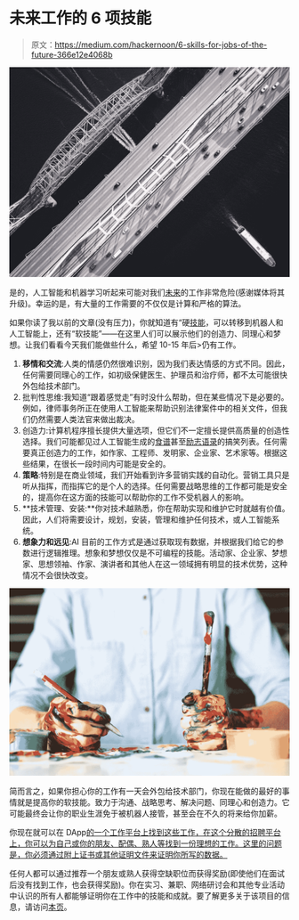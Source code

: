 # 未来工作的 6 项技能

> 原文：<https://medium.com/hackernoon/6-skills-for-jobs-of-the-future-366e12e4068b>

![](img/799adf7fb3695aa5e43361ad6f371500.png)

是的，人工智能和机器学习听起来可能对我们[未来](https://hackernoon.com/tagged/future)的工作非常危险(感谢媒体将其升级)。幸运的是，有大量的工作需要的不仅仅是计算和严格的算法。

如果你读了我以前的文章(没有压力)，你就知道有“硬[技能](https://hackernoon.com/tagged/skills)，可以转移到机器人和人工智能上，还有“软技能”——在这里人们可以展示他们的创造力、同理心和梦想。让我们看看今天我们能做些什么，希望 10-15 年后>仍有工作。

1.  **移情和交流**:人类的情感仍然很难识别，因为我们表达情感的方式不同。因此，任何需要同理心的工作，如初级保健医生、护理员和治疗师，都不太可能很快外包给技术部门。
2.  批判性思维:我知道“跟着感觉走”有时没什么帮助，但在某些情况下是必要的。例如，律师事务所正在使用人工智能来帮助识别法律案件中的相关文件，但我们仍然需要人类法官来做出裁决。
3.  创造力:计算机程序擅长提供大量选项，但它们不一定擅长提供高质量的创造性选择。我们可能都见过人工智能生成的[食谱](http://aiweirdness.com/post/140508739392/the-neural-network-has-weird-ideas-about-what)甚至[励志语录](http://inspirobot.me/)的搞笑列表。任何需要真正创造力的工作，如作家、工程师、发明家、企业家、艺术家等。根据这些结果，在很长一段时间内可能是安全的。
4.  **策略**:特别是在商业领域，我们开始看到许多营销实践的自动化。营销工具只是听从指挥，而指挥它的是个人的选择。任何需要战略思维的工作都可能是安全的，提高你在这方面的技能可以帮助你的工作不受机器人的影响。
5.  **技术管理、安装:**你对技术越熟悉，你在帮助实现和维护它时就越有价值。因此，人们将需要设计，规划，安装，管理和维护任何技术，或人工智能系统。
6.  **想象力和远见**:AI 目前的工作方式是通过获取现有数据，并根据我们给它的参数进行逻辑推理。想象和梦想仅仅是不可编程的技能。活动家、企业家、梦想家、思想领袖、作家、演讲者和其他人在这一领域拥有明显的技术优势，这种情况不会很快改变。

![](img/4f7ce27bc68cf69ac334ceea1adb29f3.png)

简而言之，如果你担心你的工作有一天会外包给技术部门，你现在能做的最好的事情就是提高你的软技能。致力于沟通、战略思考、解决问题、同理心和创造力。它可能最终会让你的职业生涯免于被机器人接管，甚至会在不久的将来给你加薪。

你现在就可以在 DApp[的一个工作平台上找到这些工作，在这个分散的招聘平台上，你可以为自己或你的朋友、配偶、熟人等找到一份理想的工作。这里的问题是，你必须通过附上证书或其他证明文件来证明你所写的数据。](https://app.aworker.io)

任何人都可以通过推荐一个朋友或熟人获得空缺职位而获得奖励(即使他们在面试后没有找到工作，也会获得奖励)。你在实习、兼职、网络研讨会和其他专业活动中认识的所有人都能够证明你在工作中的技能和成就。要了解更多关于该项目的信息，请访问[本页](https://aworker.io/)。
